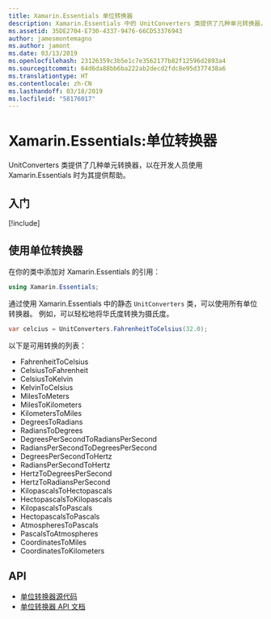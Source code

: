 ```yaml
---
title: Xamarin.Essentials 单位转换器
description: Xamarin.Essentials 中的 UnitConverters 类提供了几种单元转换器，以在开发人员使用 Xamarin.Essentials 时为其提供帮助。
ms.assetid: 35DE2704-E730-4337-9476-66CD53376943
author: jamesmontemagno
ms.author: jamont
ms.date: 03/13/2019
ms.openlocfilehash: 23126359c3b5e1c7e3562177b82f12596d2893a4
ms.sourcegitcommit: 64d6da88bb6ba222ab2decd2fdc8e95d377438a6
ms.translationtype: HT
ms.contentlocale: zh-CN
ms.lasthandoff: 03/18/2019
ms.locfileid: "58176017"
---
```

# <a name="xamarinessentials-unit-converters"></a>Xamarin.Essentials:单位转换器

UnitConverters 类提供了几种单元转换器，以在开发人员使用 Xamarin.Essentials 时为其提供帮助。

## <a name="get-started"></a>入门

[!include[](~/essentials/includes/get-started.md)]

## <a name="using-unit-converters"></a>使用单位转换器

在你的类中添加对 Xamarin.Essentials 的引用：

```csharp
using Xamarin.Essentials;
```

通过使用 Xamarin.Essentials 中的静态 `UnitConverters` 类，可以使用所有单位转换器。 例如，可以轻松地将华氏度转换为摄氏度。

```csharp
var celcius = UnitConverters.FahrenheitToCelsius(32.0);
```

以下是可用转换的列表：

* FahrenheitToCelsius
* CelsiusToFahrenheit
* CelsiusToKelvin
* KelvinToCelsius
* MilesToMeters
* MilesToKilometers
* KilometersToMiles
* DegreesToRadians
* RadiansToDegrees
* DegreesPerSecondToRadiansPerSecond
* RadiansPerSecondToDegreesPerSecond
* DegreesPerSecondToHertz
* RadiansPerSecondToHertz
* HertzToDegreesPerSecond
* HertzToRadiansPerSecond
* KilopascalsToHectopascals
* HectopascalsToKilopascals
* KilopascalsToPascals
* HectopascalsToPascals
* AtmospheresToPascals
* PascalsToAtmospheres
* CoordinatesToMiles
* CoordinatesToKilometers

## <a name="api"></a>API

- [单位转换器源代码](https://github.com/xamarin/Essentials/tree/master/Xamarin.Essentials/Types/UnitConverters.shared.cs)
- [单位转换器 API 文档](xref:Xamarin.Essentials.UnitConverters)
